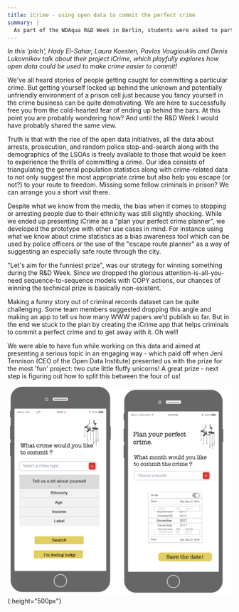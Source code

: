 ```yaml
---
title: iCrime - using open data to commit the perfect crime
summary: |
  As part of the WDAqua R&D Week in Berlin, students were asked to participate in a hackathon which used open data to generate interesting insights.
---
```


_In this 'pitch', Hady El-Sahar, Laura Koesten, Pavlos Vougiouklis and Denis Lukovnikov talk about their project iCrime, which playfully explores how open data could be used to make crime easier to commit!_

We've all heard stories of people getting caught for committing a particular crime. But getting yourself locked up behind the unknown and potentially unfriendly environment of a prison cell just because you fancy yourself in the crime business can be quite demotivating. We are here to successfully free you from the cold-hearted fear of ending up behind the bars. At this point you are probably wondering how? And until the R&D Week I would have probably shared the same view.

Truth is that with the rise of the open data initiatives, all the data about arrests, prosecution, and random police stop-and-search along with the demographics of the LSOAs is freely available to those that would be keen to experience the thrills of committing a crime. Our idea consists of triangulating the general population statistics along with crime-related data to not only suggest the most appropriate crime but also help you escape (or not?) to your route to freedom. Missing some fellow criminals in prison? We can arrange you a short visit there. 

Despite what we know from the media, the bias when it comes to stopping or arresting people due to their ethnicity was still slightly shocking. While we ended up presenting iCrime as a "plan your perfect crime planner", we developed the prototype with other use cases in mind. For instance using what we know about crime statistics as a bias awareness tool which can be used by police officers or the use of the "escape route planner" as a way of suggesting an especially safe route through the city.

"Let's aim for the funniest prize", was our strategy for winning something during the R&D Week. Since we dropped the glorious attention-is-all-you-need sequence-to-sequence models with COPY actions, our chances of winning the technical prize is basically non-existent.

Making a funny story out of criminal records dataset can be quite challenging. Some team members suggested dropping this angle and making an app to tell us how many WWW papers we'd publish so far. But in the end we stuck to the plan by creating the iCrime app that helps criminals to commit a perfect crime and to get away with it. Oh well!

We were able to have fun while working on this data and aimed at presenting a serious topic in an engaging way - which paid off when Jeni Tennison (CEO of the Open Data Institute) presented us with the prize for the most 'fun' project: two cute little fluffy unicorns! A great prize - next step is figuring out how to split this between the four of us!

![](/assets/images/news/2017-11-24/icrime.png){:height="500px"}
